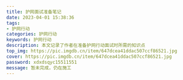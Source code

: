 ```yaml
---
title: 护网面试准备笔记
date: 2023-04-01 15:38:36
tags:
- 护网行动
categories: 护网行动
keywords: 护网行动
description: 本文记录了作者在准备护网行动面试时所需的知识点
top_img: https://pic.imgdb.cn/item/647dcea41ddac507ccf86521.jpg
cover: https://pic.imgdb.cn/item/647dcea41ddac507ccf86521.jpg
password: xdxdsqyc15511551
message: 暂未完成，仍在施工
---
```


## 